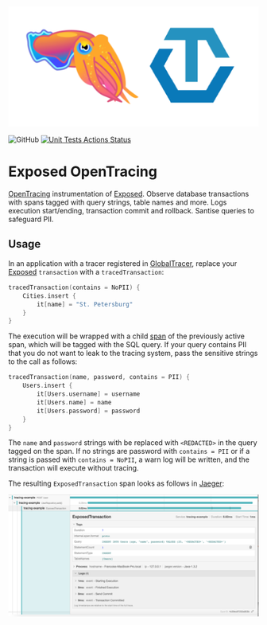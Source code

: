 
![](./img/logo.png )

![GitHub](https://img.shields.io/github/license/fstien/Exposed-OpenTracing.svg?color=green&style=popout)
[![Unit Tests Actions Status](https://github.com/fstien/Exposed-OpenTracing/workflows/Unit%20Tests/badge.svg)](https://github.com/{userName}/{repoName}/actions)

# Exposed OpenTracing

[OpenTracing](https://opentracing.io/) instrumentation of [Exposed](https://github.com/JetBrains/Exposed). Observe database transactions with spans tagged with query strings, table names and more. Logs execution start/ending, transaction commit and rollback. Santise queries to safeguard PII.

## Usage

In an application with a tracer registered in [GlobalTracer](https://opentracing.io/guides/java/tracers/#global-tracer), replace your [Exposed](https://github.com/JetBrains/Exposed) `transaction` with a `tracedTransaction`:

```kotlin
tracedTransaction(contains = NoPII) {
    Cities.insert {
        it[name] = "St. Petersburg"
    } 
}
```
The execution will be wrapped with a child [span](https://opentracing.io/docs/overview/spans/) of the previously active span, which will be tagged with the SQL query. If your query contains PII that you do not want to leak to the tracing system, pass the sensitive strings to the call as follows:
```kotlin
tracedTransaction(name, password, contains = PII) {
    Users.insert {
        it[Users.username] = username
        it[Users.name] = name
        it[Users.password] = password
    } 
}
```
The `name` and `password` strings with be replaced with `<REDACTED>` in the query tagged on the span.
If no strings are password with `contains = PII` or if a string is passed with `contains = NoPII`, a warn log will be written, and the transaction will execute without tracing. 

The resulting `ExposedTransaction` span looks as follows in [Jaeger](https://www.jaegertracing.io/):

![](./img/jaeger.png)

